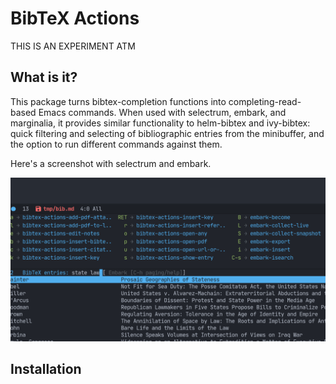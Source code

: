 # BibTeX Actions

THIS IS AN EXPERIMENT ATM

## What is it?

This package turns bibtex-completion functions into completing-read-based Emacs commands. 
When used with selectrum, embark, and marginalia, it provides similar functionality to helm-bibtex and ivy-bibtex: quick filtering and selecting of bibliographic entries from the minibuffer, and the option to run different commands against them.

Here's a screenshot with selectrum and embark.

![selectrum-embark screenshot](images/selectrum-embark.png)

## Installation

